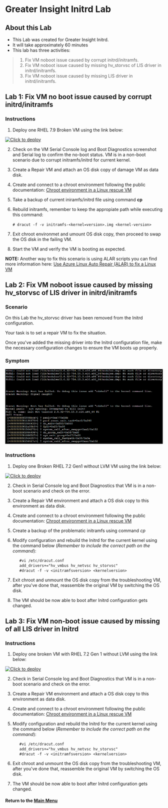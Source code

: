 # Greater Insight Initrd Lab

## About this Lab


- This Lab was created for Greater Insight Initrd.
- It will take approximately 60 minutes 
- This lab has three activities:
  
> 1. Fix VM noboot issue caused by corrupt initrd/initramfs.
> 2. Fix VM noboot issue caused by missing hv_storvsc of LIS driver in initrd/initramfs.
> 3. Fix VM noboot issue caused by missing LIS driver in initrd/initramfs.


## Lab 1: Fix VM no boot issue caused by corrupt initrd/initramfs

### Instructions
1. Deploy one RHEL 7.9 Broken VM using the link below: 

  [![Click to deploy](https://user-images.githubusercontent.com/129801457/229645043-e2349c38-7efd-4336-83c4-dab6897f9a7c.png)](https://portal.azure.com/#create/Microsoft.Template/uri/https%3a%2f%2fraw.githubusercontent.com%2fmitchcr%2fONEVM%2fmain%2fInitrd%2fLab01.json)

2. Check on the VM Serial Console log and Boot Diagnostics screenshot and Serial log to confirm the no-boot status.  VM is in a non-boot scenario due to corrupt initramfs/initrd for current kernel.
3. Create a Repair VM and attach an OS disk copy of damage VM as data disk.
4. Create and connect to a chroot environment following the public documentation: [Chroot environment in a Linux rescue VM](https://learn.microsoft.com/en-us/troubleshoot/azure/virtual-machines/chroot-environment-linux)
5. Take a backup of current iniramfs/initrd file using command **cp**
6. Rebuild initramfs, remember to keep the appropiate path while executing this command:

   `# dracut -f -v initramfs-<kernel=version>.img <kernel-version>`
   
7. Exit chroot environmet and umount OS disk copy, then proceed to swap the OS disk in the failing VM.
8. Start the VM and verify the VM is booting as expected.

**NOTE:**  Another way to fix this scenario is using ALAR scripts you can find more information here: [Use Azure Linux Auto Repair (ALAR) to fix a Linux VM](https://learn.microsoft.com/en-us/troubleshoot/azure/virtual-machines/repair-linux-vm-using-alar)


## Lab 2: Fix VM noboot issue caused by missing hv_storvsc of LIS driver in initrd/initramfs
### Scenario

On this Lab the hv_storvsc driver has been removed from the Initrd configuration.

Your task is to set a repair VM to fix the situation.

Once you've added the missing driver into the Initrd configuration file, make the necessary configuration changes to ensure the VM boots up properly.

### Symptom

![initramfs file corrupted](https://github.com/mitchcr/ONEVM/blob/main/Initrd/GutHub%20-%20initramfs%20-%20lab%202%20error.png)

### Instructions

1.  Deploy one Broken RHEL 7.2 Gen1 without LVM VM using the link below:

  [![Click to deploy](https://user-images.githubusercontent.com/129801457/229645043-e2349c38-7efd-4336-83c4-dab6897f9a7c.png)](https://portal.azure.com/#create/Microsoft.Template/uri/https%3a%2f%2fraw.githubusercontent.com%2fmitchcr%2fONEVM%2fmain%2fInitrd%2fLab02.json)

2. Check in Serial Console log and Boot Diagnostics that VM is in a non-boot scenario and check on the error.
3. Create a Repair VM environment and attach a OS disk copy to this environment as data disk.
4. Create and connect to a chroot environment following the public documentation: [Chroot environment in a Linux rescue VM](https://learn.microsoft.com/en-us/troubleshoot/azure/virtual-machines/chroot-environment-linux)
5. Create a backup of the problematic initramfs using command *cp*
6. Modify configuration and rebuild the Initrd for the current kernel using the command below (*Remember to include the correct path on the command*):
 
          #vi /etc/dracut.conf
          add_drivers+="hv_vmbus hv_netvsc hv_storvsc"
          #dracut -f -v <initramfsversion> <kernelversion>

7. Exit chroot and unmount the OS disk copy from the troubleshooting VM, after you've done that, reassemble the original VM by switching the OS disk.

8. The VM should be now able to boot after Initrd configuration gets changed.

## Lab 3: Fix VM non-boot issue caused by missing of all LIS driver in Initrd
### Instructions
1. Deploy one broken VM with RHEL 7.2 Gen 1 without LVM using the link below:

 [![Click to deploy](https://user-images.githubusercontent.com/129801457/229645043-e2349c38-7efd-4336-83c4-dab6897f9a7c.png)](https://portal.azure.com/#create/Microsoft.Template/uri/https%3a%2f%2fraw.githubusercontent.com%2fmitchcr%2fONEVM%2fmain%2fInitrd%2fLab03.json)

2. Check in Serial Console log and Boot Diagnostics that VM is in a non-boot scenario and check on the error.
3. Create a Repair VM environment and attach a OS disk copy to this environment as data disk.
4. Create and connect to a chroot environment following the public documentation: [Chroot environment in a Linux rescue VM](https://learn.microsoft.com/en-us/troubleshoot/azure/virtual-machines/chroot-environment-linux)
5. Modify configuration and rebuild the Initrd for the current kernel using the command below (*Remember to include the correct path on the command*):
 
          #vi /etc/dracut.conf
          add_drivers+="hv_vmbus hv_netvsc hv_storvsc" 
          #dracut -f -v <initramfsversion> <kernelversion>

6. Exit chroot and unmount the OS disk copy from the troubleshooting VM, after you've done that, reassemble the original VM by switching the OS disk.

8. The VM should be now able to boot after Initrd configuration gets changed.



#### Return to the [Main Menu](https://github.com/mitchcr/ONEVM/blob/main/readme.md)
